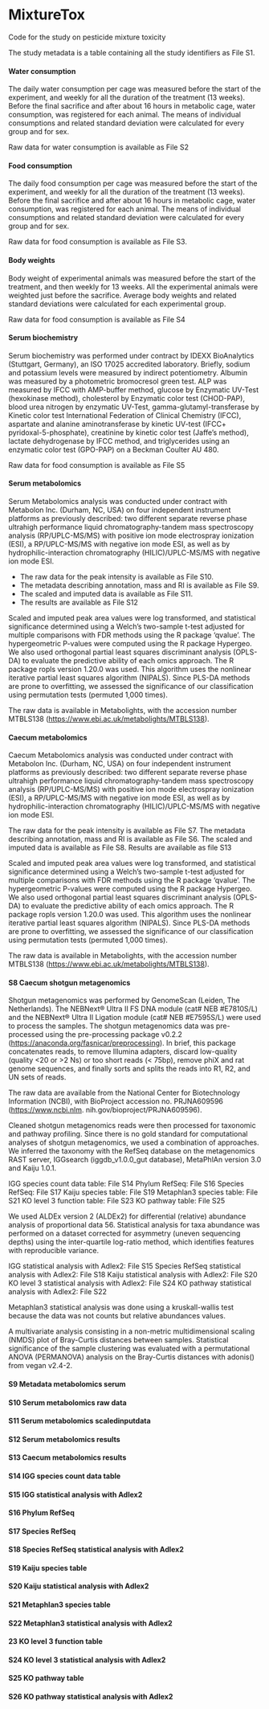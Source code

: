 # MixtureTox

Code for the study on pesticide mixture toxicity

The study metadata is a table containing all the study identifiers as File S1. 

#### Water consumption	

The daily water consumption per cage was measured before the start of the experiment, and weekly for all the duration of the treatment (13 weeks). Before the final sacrifice and after about 16 hours in metabolic cage, water consumption, was registered for each animal. The means of individual consumptions and related standard deviation were calculated for every group and for sex.

Raw data for water consumption is available as File S2

#### Food consumption

The daily food consumption per cage was measured before the start of the experiment, and weekly for all the duration of the treatment (13 weeks). Before the final sacrifice and after about 16 hours in metabolic cage, water consumption, was registered for each animal. The means of individual consumptions and related standard deviation were calculated for every group and for sex.

Raw data for food consumption is available as File S3.

#### Body weights

Body weight of experimental animals was measured before the start of the treatment, and then weekly for 13 weeks. All the experimental animals were weighted just before the sacrifice. Average body weights and related standard deviations were calculated for each experimental group.

Raw data for food consumption is available as File S4

#### Serum biochemistry
Serum biochemistry was performed under contract by IDEXX BioAnalytics (Stuttgart, Germany), an ISO 17025 accredited laboratory. Briefly, sodium and potassium levels were measured by indirect potentiometry. Albumin was measured by a photometric bromocresol green test. ALP was measured by IFCC with AMP-buffer method, glucose by Enzymatic UV-Test (hexokinase method), cholesterol by Enzymatic color test (CHOD-PAP), blood urea nitrogen by enzymatic UV-Test, gamma-glutamyl-transferase by Kinetic color test International Federation of Clinical Chemistry (IFCC), aspartate and alanine aminotransferase by kinetic UV-test (IFCC+ pyridoxal-5-phosphate), creatinine by kinetic color test (Jaffe’s method), lactate dehydrogenase by IFCC method, and triglycerides using an enzymatic color test (GPO-PAP) on a Beckman Coulter AU 480.

Raw data for food consumption is available as File S5

#### Serum metabolomics

Serum Metabolomics analysis was conducted under contract with Metabolon Inc. (Durham, NC, USA) on four independent instrument platforms as previously described: two different separate reverse phase ultrahigh performance liquid chromatography-tandem mass spectroscopy analysis (RP/UPLC-MS/MS) with positive ion mode electrospray ionization (ESI), a RP/UPLC-MS/MS with negative ion mode ESI, as well as by hydrophilic-interaction chromatography (HILIC)/UPLC-MS/MS with negative ion mode ESI.

- The raw data for the peak intensity is available as File S10. 
- The metadata describing annotation, mass and RI is available as File S9.
- The scaled and imputed data is available as File S11.
- The results are available as File S12

Scaled and imputed peak area values were log transformed, and statistical significance determined using a Welch’s two-sample t-test adjusted for multiple comparisons with FDR methods using the R package ‘qvalue’. The hypergeometric P-values were computed using the R package Hypergeo. We also used orthogonal partial least squares discriminant analysis (OPLS-DA) to evaluate the predictive ability of each omics approach. The R package ropls version 1.20.0 was used. This algorithm uses the nonlinear iterative partial least squares algorithm (NIPALS). Since PLS-DA methods are prone to overfitting, we assessed the significance of our classification using permutation tests (permuted 1,000 times).

The raw data is available in Metabolights, with the accession number MTBLS138 (https://www.ebi.ac.uk/metabolights/MTBLS138).

#### Caecum metabolomics

Caecum Metabolomics analysis was conducted under contract with Metabolon Inc. (Durham, NC, USA) on four independent instrument platforms as previously described: two different separate reverse phase ultrahigh performance liquid chromatography-tandem mass spectroscopy analysis (RP/UPLC-MS/MS) with positive ion mode electrospray ionization (ESI), a RP/UPLC-MS/MS with negative ion mode ESI, as well as by hydrophilic-interaction chromatography (HILIC)/UPLC-MS/MS with negative ion mode ESI.

The raw data for the peak intensity is available as File S7.
The metadata describing annotation, mass and RI is available as File S6.
The scaled and imputed data is available as File S8.
Results are available as file S13

Scaled and imputed peak area values were log transformed, and statistical significance determined using a Welch’s two-sample t-test adjusted for multiple comparisons with FDR methods using the R package ‘qvalue’. The hypergeometric P-values were computed using the R package Hypergeo. We also used orthogonal partial least squares discriminant analysis (OPLS-DA) to evaluate the predictive ability of each omics approach. The R package ropls version 1.20.0 was used. This algorithm uses the nonlinear iterative partial least squares algorithm (NIPALS). Since PLS-DA methods are prone to overfitting, we assessed the significance of our classification using permutation tests (permuted 1,000 times).

The raw data is available in Metabolights, with the accession number MTBLS138 (https://www.ebi.ac.uk/metabolights/MTBLS138).

#### S8	Caecum shotgun metagenomics
Shotgun metagenomics was performed by GenomeScan (Leiden, The Netherlands). The NEBNext® Ultra II FS DNA module (cat# NEB #E7810S/L) and the NEBNext® Ultra II Ligation module (cat# NEB #E7595S/L) were used to process the samples. The shotgun metagenomics data was pre-processed using the pre-processing package v0.2.2 (https://anaconda.org/fasnicar/preprocessing). In brief, this package concatenates reads, to remove Illumina adapters, discard low-quality (quality <20 or >2 Ns) or too short reads (< 75bp), remove phiX and rat genome sequences, and finally sorts and splits the reads into R1, R2, and UN sets of reads.

The raw data are available from the National Center for Biotechnology Information (NCBI), with BioProject accession no. PRJNA609596 (https://www.ncbi.nlm. nih.gov/bioproject/PRJNA609596).

Cleaned shotgun metagenomics reads were then processed for taxonomic and pathway profiling. Since there is no gold standard for computational analyses of shotgun metagenomics, we used a combination of approaches. We inferred the taxonomy with the RefSeq database on the metagenomics RAST server, IGGsearch (iggdb_v1.0.0_gut database), MetaPhlAn version 3.0 and Kaiju 1.0.1.

IGG species count data table: File S14
Phylum RefSeq: File S16
Species RefSeq: File S17 
Kaiju species table: File S19 
Metaphlan3 species table: File S21 
KO level 3 function table: File S23 
KO pathway table: File S25

We used ALDEx version 2 (ALDEx2) for differential (relative) abundance analysis of proportional data 56. Statistical analysis for taxa abundance was performed on a dataset corrected for asymmetry (uneven sequencing depths) using the inter-quartile log-ratio method, which identifies features with reproducible variance.

IGG statistical analysis with Adlex2: File S15 
Species RefSeq statistical analysis with Adlex2: File S18 
Kaiju statistical analysis with Adlex2: File S20 
KO level 3 statistical analysis with Adlex2: File S24 
KO pathway statistical analysis with Adlex2: File S22

Metaphlan3 statistical analysis was done using a kruskall-wallis test because the data was not counts but relative abundances values.

A multivariate analysis consisting in a non-metric multidimensional scaling (NMDS) plot of Bray-Curtis distances between samples. Statistical significance of the sample clustering was evaluated with a permutational ANOVA (PERMANOVA) analysis on the Bray-Curtis distances with adonis() from vegan v2.4-2.

#### S9	Metadata metabolomics serum
#### S10 Serum metabolomics raw data
#### S11 Serum metabolomics scaledinputdata
#### S12 Serum metabolomics results
#### S13 Caecum metabolomics results
#### S14 IGG species count data table
#### S15 IGG statistical analysis with Adlex2
#### S16 Phylum RefSeq
#### S17 Species RefSeq
#### S18 Species RefSeq statistical analysis with Adlex2
#### S19 Kaiju species table
#### S20 Kaiju statistical analysis with Adlex2
#### S21 Metaphlan3 species table
#### S22 Metaphlan3 statistical analysis with Adlex2
#### 23	KO level 3 function table
#### S24 KO level 3 statistical analysis with Adlex2
#### S25 KO pathway table
#### S26 KO pathway statistical analysis with Adlex2


